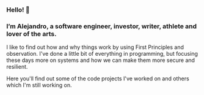 <h3>Hello! 👋 </h3>
<h3>I’m Alejandro, a software engineer, investor, writer, athlete and lover of the arts.</h3>

I like to find out how and why things work by using First Principles and observation. I've done a little bit of everything in programming, but focusing these days more on systems and how we can make them more secure and resilient.

Here you'll find out some of the code projects I've worked on and others which I'm still working on.


